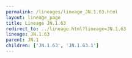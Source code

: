 ```yaml
---
permalink: /lineages/lineage_JN.1.63.html
layout: lineage_page
title: Lineage JN.1.63
redirect_to: ../lineage.html?lineage=JN.1.63
lineage: JN.1.63
parent: JN.1
children: ['JN.1.63', 'JN.1.63.1']
---
```

